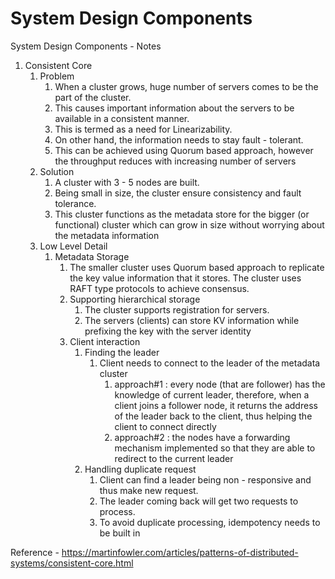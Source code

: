 # System Design Components

System Design Components - Notes

1. Consistent Core
   1. Problem
      1. When a cluster grows, huge number of servers comes to be the part of the cluster.
      2. This causes important information about the servers to be available in a consistent manner.
      3. This is termed as a need for Linearizability.
      4. On other hand, the information needs to stay fault - tolerant.
      5. This can be achieved using Quorum based approach, however the throughput reduces with increasing number of servers
   2. Solution 
      1. A cluster with 3 - 5 nodes are built.
      2. Being small in size, the cluster ensure consistency and fault tolerance.
      3. This cluster functions as the metadata store for the bigger (or functional) cluster which can grow in size without worrying about the metadata information
   3. Low Level Detail
      1. Metadata Storage 
         1. The smaller cluster uses Quorum based approach to replicate the key value information that it stores. The cluster uses RAFT type protocols to achieve consensus.
         2. Supporting hierarchical storage
            1. The cluster supports registration for servers.
            2. The servers (clients) can store KV information while prefixing the key with the server identity
         3. Client interaction
            1. Finding the leader
               1. Client needs to connect to the leader of the metadata cluster
                  1. approach#1 : every node (that are follower) has the knowledge of current leader, therefore, when a client joins a follower node, it returns the address of the leader back to the client, thus helping the client to connect directly
                  2. approach#2 : the nodes have a forwarding mechanism implemented so that they are able to redirect to the current leader
            2. Handling duplicate request 
               1. Client can find a leader being non - responsive and thus make new request. 
               2. The leader coming back will get two requests to process.
               3. To avoid duplicate processing, idempotency needs to be built in

Reference - https://martinfowler.com/articles/patterns-of-distributed-systems/consistent-core.html

